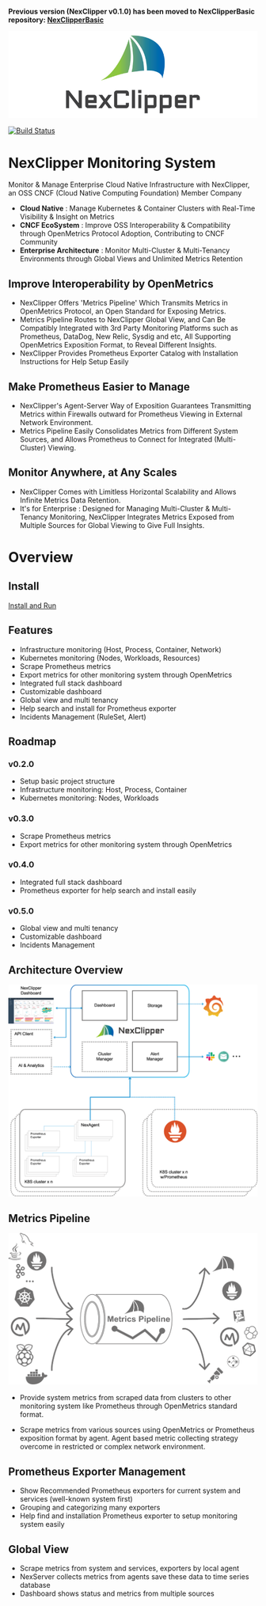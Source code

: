 **Previous version (NexClipper v0.1.0) has been moved to NexClipperBasic repository: [NexClipperBasic](https://github.com/NexClipper/NexClipperBasic)**



![img](./docs/img/logo1_wide.png)

[![Build Status](https://travis-ci.org/NexClipper/NexClipper.svg?branch=master)](https://travis-ci.org/NexClipper/NexClipper)

# NexClipper Monitoring System

Monitor & Manage Enterprise Cloud Native Infrastructure with NexClipper, an OSS CNCF (Cloud Native Computing Foundation) Member Company

- **Cloud Native** : Manage Kubernetes & Container Clusters with Real-Time Visibility & Insight on Metrics
- **CNCF EcoSystem** : Improve OSS Interoperability & Compatibility through OpenMetrics Protocol Adoption, Contributing to CNCF Community
- **Enterprise Architecture** : Monitor Multi-Cluster & Multi-Tenancy Environments through Global Views and Unlimited Metrics Retention



## Improve Interoperability by OpenMetrics

- NexClipper Offers 'Metrics Pipeline' Which Transmits Metrics in OpenMetrics Protocol, an Open Standard for Exposing Metrics.
- Metrics Pipeline Routes to NexClipper Global View, and Can Be Compatibly Integrated with 3rd Party Monitoring Platforms such as Prometheus, DataDog, New Relic, Sysdig and etc, All Supporting OpenMetrics Exposition Format, to Reveal Different Insights.
- NexClipper Provides Prometheus Exporter Catalog with Installation Instructions for Help Setup Easily



## Make Prometheus Easier to Manage

- NexClipper's Agent-Server Way of Exposition Guarantees Transmitting Metrics within Firewalls outward for Prometheus Viewing in External Network Environment.
- Metrics Pipeline Easily Consolidates Metrics from Different System Sources, and Allows Prometheus to Connect for Integrated (Multi-Cluster) Viewing.



## Monitor Anywhere, at Any Scales

- NexClipper Comes with Limitless Horizontal Scalability and Allows Infinite Metrics Data Retention.
- It's for Enterprise : Designed for Managing Multi-Cluster & Multi-Tenancy Monitoring, NexClipper Integrates Metrics Exposed from Multiple Sources for Global Viewing to Give Full Insights.



# Overview

## Install

[Install and Run](https://github.com/NexClipper/NexClipper/blob/master/docs/install_and_run.md)

## Features

- Infrastructure monitoring (Host, Process, Container, Network)
- Kubernetes monitoring (Nodes, Workloads, Resources)
- Scrape Prometheus metrics
- Export metrics for other monitoring system through OpenMetrics
- Integrated full stack dashboard
- Customizable dashboard
- Global view and multi tenancy
- Help search and install for Prometheus exporter 
- Incidents Management (RuleSet, Alert)



## Roadmap

### v0.2.0

- Setup basic project structure
- Infrastructure monitoring: Host, Process, Container
- Kubernetes monitoring: Nodes, Workloads

### v0.3.0

- Scrape Prometheus metrics
- Export metrics for other monitoring system through OpenMetrics

### v0.4.0

- Integrated full stack dashboard
- Prometheus exporter for help search and install easily

### v0.5.0

- Global view and multi tenancy
- Customizable dashboard
- Incidents Management



## Architecture Overview

![architecture-overview.png](./docs/img/architecture-overview.png)



## Metrics Pipeline

![metrics-pipeline.png](./docs/img/metrics-pipeline.png)

- Provide system metrics from scraped data from clusters to other monitoring system like Prometheus through OpenMetrics standard format.

- Scrape metrics from various sources using OpenMetrics or Prometheus exposition format by agent. Agent based metric collecting strategy overcome in restricted or complex network environment.



## Prometheus Exporter Management

- Show Recommended Prometheus exporters for current system and services (well-known system first)
- Grouping and categorizing many exporters
- Help find and installation Prometheus exporter to setup monitoring system easily



## Global View

- Scrape metrics from system and services, exporters by local agent
- NexServer collects metrics from agents save these data to time series database
- Dashboard shows status and metrics from multiple sources

